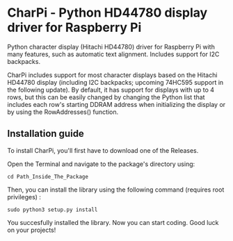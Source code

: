 # CharPi - Python HD44780 display driver for Raspberry Pi
Python character display (Hitachi HD44780) driver for Raspberry Pi with many features, such as automatic text alignment. Includes support for I2C backpacks.

CharPi includes support for most character displays based on the Hitachi HD44780 display (including I2C backpacks; upcoming 74HC595 support in the following update). By default, it has support for displays with up to 4 rows, but this can be easily changed by changing the Python list that includes each row's starting DDRAM address when initializing the display or by using the RowAddresses() function.

## Installation guide
To install CharPi, you'll first have to download one of the Releases.

Open the Terminal and navigate to the package's directory using:
```
cd Path_Inside_The_Package
```
Then, you can install the library using the following command (requires root privileges) :
```
sudo python3 setup.py install
```
You succesfully installed the library. Now you can start coding. Good luck on your projects!
